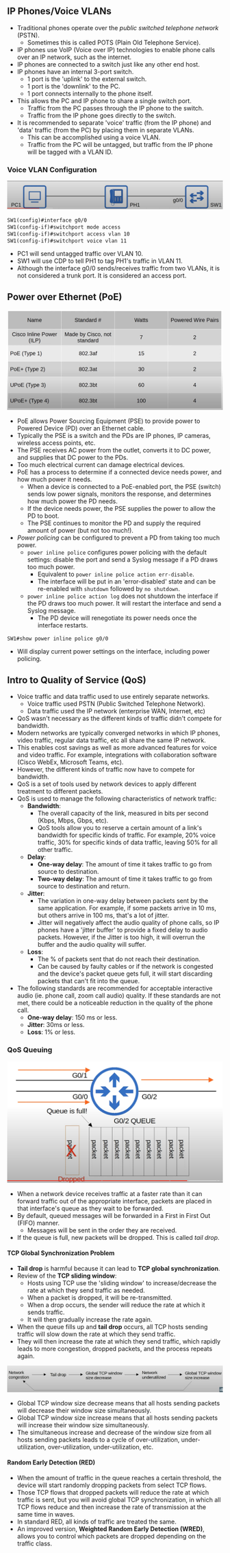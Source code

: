## IP Phones/Voice VLANs
* Traditional phones operate over the *public switched telephone network* (PSTN).
	* Sometimes this is called POTS (Plain Old Telephone Service).
* IP phones use VoIP (Voice over IP) technologies to enable phone calls over an IP network, such as the internet.
* IP phones are connected to a switch just like any other end host.
* IP phones have an internal 3-port switch.
	* 1 port is the 'uplink' to the external switch.
	* 1 port is the 'downlink' to the PC.
	* 1 port connects internally to the phone itself.
* This allows the PC and IP phone to share a single switch port. 
	* Traffic from the PC passes through the IP phone to the switch. 
	* Traffic from the IP phone goes directly to the switch.
* It is recommended to separate 'voice' traffic (from the IP phone) and 'data' traffic (from the PC) by placing them in separate VLANs.
	* This can be accomplished using a voice VLAN.
	* Traffic from the PC will be untagged, but traffic from the IP phone will be tagged with a VLAN ID.
### Voice VLAN Configuration
![Voice topology VLAN](./img3/voice-VLAN-topology-config.png)
```
SW1(config)#interface g0/0
SW1(config-if)#switchport mode access
SW1(config-if)#switchport access vlan 10
SW1(config-if)#switchport voice vlan 11
```
* PC1 will send untagged traffic over VLAN 10.
* SW1 will use CDP to tell PH1 to tag PH1's traffic in VLAN 11.
* Although the interface g0/0 sends/receives traffic from two VLANs, it is not considered a trunk port. It is considered an access port.
## Power over Ethernet (PoE)
![PoE standards](./img3/PoE-standards.png)

* PoE allows Power Sourcing Equipment (PSE) to provide power to Powered Device (PD) over an Ethernet cable.
* Typically the PSE is a switch and the PDs are IP phones, IP cameras, wireless access points, etc.
* The PSE receives AC power from the outlet, converts it to DC power, and supplies that DC power to the PDs.
* Too much electrical current can damage electrical devices.
* PoE has a process to determine if a connected device needs power, and how much power it needs.
	* When a device is connected to a PoE-enabled port, the PSE (switch) sends low power signals, monitors the response, and determines how much power the PD needs.
	* If the device needs power, the PSE supplies the power to allow the PD to boot.
	* The PSE continues to monitor the PD and supply the required amount of power (but not too much!).
* *Power policing* can be configured to prevent a PD from taking too much power.
	* `power inline police` configures power policing with the default settings: disable the port and send a Syslog message if a PD draws too much power.
		* Equivalent to `power inline police action err-disable`.
		* The interface will be put in an 'error-disabled' state and can be re-enabled with `shutdown` followed by `no shutdown`.
	* `power inline police action log` does not shutdown the interface if the PD draws too much power. It will restart the interface and send a Syslog message.
		* The PD device will renegotiate its power needs once the interface restarts.

```
SW1#show power inline police g0/0
```
* Will display current power settings on the interface, including power policing.
## Intro to Quality of Service (QoS)
* Voice traffic and data traffic used to use entirely separate networks.
	* Voice traffic used PSTN (Public Switched Telephone Network).
	* Data traffic used the IP network (enterprise WAN, Internet, etc)
* QoS wasn't necessary as the different kinds of traffic didn't compete for bandwidth.
* Modern networks are typically converged networks in which IP phones, video traffic, regular data traffic, etc all share the same IP network.
* This enables cost savings as well as more advanced features for voice and video traffic. For example, integrations with collaboration software (Cisco WebEx, Microsoft Teams, etc).
* However, the different kinds of traffic now have to compete for bandwidth.
* QoS is a set of tools used by network devices to apply different treatment to different packets.
* QoS is used to manage the following characteristics of network traffic:
	* **Bandwidth**:
		* The overall capacity of the link, measured in bits per second (Kbps, Mbps, Gbps, etc).
		* QoS tools allow you to reserve a certain amount of a link's bandwidth for specific kinds of traffic. For example, 20% voice traffic, 30% for specific kinds of data traffic, leaving 50% for all other traffic.
	* **Delay**:
		* **One-way delay**: The amount of time it takes traffic to go from source to destination.
		* **Two-way delay**: The amount of time it takes traffic to go from source to destination and return.
	* **Jitter**:
		* The variation in one-way delay between packets sent by the same application. For example, if some packets arrive in 10 ms, but others arrive in 100 ms, that's a lot of jitter.
		* Jitter will negatively affect the audio quality of phone calls, so IP phones have a 'jitter buffer' to provide a fixed delay to audio packets. However, if the Jitter is too high, it will overrun the buffer and the audio quality will suffer.
	* **Loss**:
		* The % of packets sent that do not reach their destination.
		* Can be caused by faulty cables or if the network is congested and the device's packet queue gets full, it will start discarding packets that can't fit into the queue.
* The following standards are recommended for acceptable interactive audio (ie. phone call, zoom call audio) quality. If these standards are not met, there could be a noticeable reduction in the quality of the phone call.
	* **One-way delay**: 150 ms or less.
	* **Jitter**: 30ms or less.
	* **Loss**: 1% or less.
### QoS Queuing
![QoS queuing](./img3/QoS-queuing.png)
* When a network device receives traffic at a faster rate than it can forward traffic out of the appropriate interface, packets are placed in that interface's queue as they wait to be forwarded.
* By default, queued messages will be forwarded in a First in First Out (FIFO) manner.
	* Messages will be sent in the order they are received.
* If the queue is full, new packets will be dropped. This is called *tail drop*.
#### TCP Global Synchronization Problem
* **Tail drop** is harmful because it can lead to **TCP global synchronization**.
* Review of the **TCP sliding window**:
	* Hosts using TCP use the 'sliding window' to increase/decrease the rate at which they send traffic as needed.
	* When a packet is dropped, it will be re-transmitted.
	* When a drop occurs, the sender will reduce the rate at which it sends traffic.
	* It will then gradually increase the rate again.
* When the queue fills up and **tail drop** occurs, all TCP hosts sending traffic will slow down the rate at which they send traffic.
* They will then increase the rate at which they send traffic, which rapidly leads to more congestion, dropped packets, and the process repeats again.

![TCP global synchronization problem](./img3/tcp-global-synchronization-problem.png)
* Global TCP window size decrease means that all hosts sending packets will decrease their window size simultaneously.
* Global TCP window size increase means that all hosts sending packets will increase their window size simultaneously.
* The simultaneous increase and decrease of the window size from all hosts sending packets leads to a cycle of over-utilization, under-utilization, over-utilization, under-utilization, etc.
#### Random Early Detection (RED)
* When the amount of traffic in the queue reaches a certain threshold, the device will start randomly dropping packets from select TCP flows.
* Those TCP flows that dropped packets will reduce the rate at which traffic is sent, but you will avoid global TCP synchronization, in which all TCP flows reduce and then increase the rate of transmission at the same time in waves.
* In standard RED, all kinds of traffic are treated the same.
* An improved version, **Weighted Random Early Detection (WRED)**, allows you to control which packets are dropped depending on the traffic class.